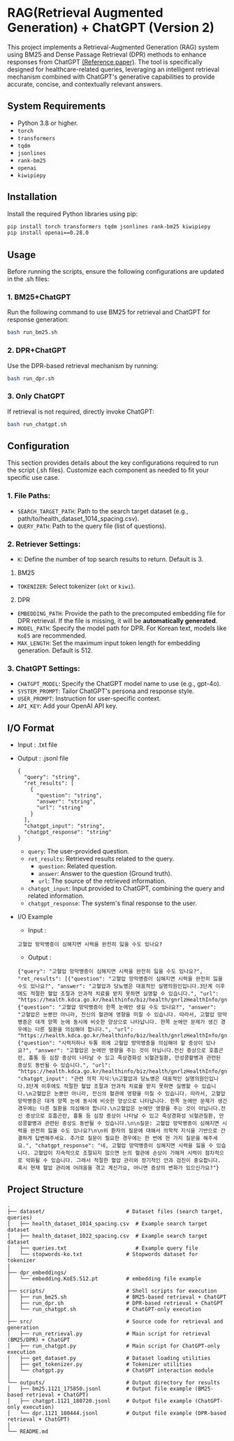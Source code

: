 # RAG(Retrieval Augmented Generation) + ChatGPT (Version 2)
This project implements a Retrieval-Augmented Generation (RAG) system using BM25 and Dense Passage Retrieval (DPR) methods to enhance responses from ChatGPT [(Reference paper)](https://arxiv.org/pdf/2302.00083). The tool is specifically designed for healthcare-related queries, leveraging an intelligent retrieval mechanism combined with ChatGPT's generative capabilities to provide accurate, concise, and contextually relevant answers.

## System Requirements
* Python 3.8 or higher.
* `torch`
* `transformers`
* `tqdm`
* `jsonlines`
* `rank-bm25`
* `openai`
* `kiwipiepy`

## Installation
Install the required Python libraries using pip:
```bash
pip install torch transformers tqdm jsonlines rank-bm25 kiwipiepy
pip install openai==0.28.0
```

## Usage
Before running the scripts, ensure the following configurations are updated in the .sh files:

### 1. BM25+ChatGPT
Run the following command to use BM25 for retrieval and ChatGPT for response generation:
```bash
bash run_bm25.sh
```

### 2. DPR+ChatGPT
Use the DPR-based retrieval mechanism by running:
```bash
bash run_dpr.sh
```

### 3. Only ChatGPT
If retrieval is not required, directly invoke ChatGPT:
```bash
bash run_chatgpt.sh
```

## Configuration
This section provides details about the key configurations required to run the script (.sh files). Customize each component as needed to fit your specific use case.

### 1. File Paths:
- `SEARCH_TARGET_PATH`: Path to the search target dataset (e.g., path/to/health_dataset_1014_spacing.csv).   
- `QUERY_PATH`: Path to the query file (list of questions).   

### 2. Retriever Settings:
- `K`: Define the number of top search results to return. Default is 3.   
1) BM25   
- `TOKENIZER`: Select tokenizer (`okt` or `kiwi`).
2) DPR   
- `EMBEDDING_PATH`: Provide the path to the precomputed embedding file for DPR retrieval. If the file is missing, it will be **automatically generated**.
- `MODEL_PATH`: Specify the model path for DPR. For Korean text, models like `KoE5` are recommended.   
- `MAX_LENGTH`: Set the maximum input token length for embedding generation. Default is 512.   

### 3. ChatGPT Settings:
- `CHATGPT_MODEL`: Specify the ChatGPT model name to use (e.g., gpt-4o).   
- `SYSTEM_PROMPT`: Tailor ChatGPT's persona and response style.   
- `USER_PROMPT`: Instruction for user-specific context.   
- `API_KEY`: Add your OpenAI API key.

## I/O Format
- Input : .txt file
- Output : .jsonl file
  ```
  {
    "query": "string",
    "ret_results": [
      {
        "question": "string",
        "answer": "string",
        "url": "string"
      }
    ],
    "chatgpt_input": "string",
    "chatgpt_response": "string"
  }
  ```
  - `query`: The user-provided question.
  - `ret_results`:
    Retrieved results related to the query.   
    - `question`: Related question.
    - `answer`: Answer to the question (Ground truth).
    - `url`: The source of the retrieved information.
  - `chatgpt_input`: Input provided to ChatGPT, combining the query and related information.
  - `chatgpt_response`: The system's final response to the user.


- I/O Example
  - Input :
  ```
  고혈압 망막병증이 심해지면 시력을 완전히 잃을 수도 있나요?
  ```
  - Output :
  ```
  {"query": "고혈압 망막병증이 심해지면 시력을 완전히 잃을 수도 있나요?", "ret_results": [{"question": "고혈압 망막병증이 심해지면 시력을 완전히 잃을 수도 있나요?", "answer": "고혈압과 당뇨병은 대표적인 실명의원인입니다.3단계 이후에도 적절한 혈압 조절과 안과적 치료를 받지 못하면 실명할 수 있습니다.", "url": "https://health.kdca.go.kr/healthinfo/biz/health/gnrlzHealthInfo/gnrlzHealthInfo/gnrlzHealthInfoView.do"}, {"question": "고혈압 망막병증이 한쪽 눈에만 생길 수도 있나요?", "answer": "고혈압은 눈뿐만 아니라, 전신의 혈관에 영향을 미칠 수 있습니다. 따라서, 고혈압 망막병증은 대개 양쪽 눈에 동시에 비슷한 양상으로 나타납니다. 한쪽 눈에만 문제가 생긴 경우에는 다른 질환을 의심해야 합니다.", "url": "https://health.kdca.go.kr/healthinfo/biz/health/gnrlzHealthInfo/gnrlzHealthInfo/gnrlzHealthInfoView.do"}, {"question": "시력저하나 두통 외에 고혈압 망막병증을 의심해야 할 증상이 있나요?", "answer": "고혈압은 눈에만 영향을 주는 것이 아닙니다.전신 증상으로 호흡곤란, 흉통 등 심장 증상이 나타날 수 있고 죽상경화성 뇌혈관질환, 만성콩팥병과 관련된 증상도 동반될 수 있습니다.", "url": "https://health.kdca.go.kr/healthinfo/biz/health/gnrlzHealthInfo/gnrlzHealthInfo/gnrlzHealthInfoView.do"}], "chatgpt_input": "관련 의학 지식:\n고혈압과 당뇨병은 대표적인 실명의원인입니다.3단계 이후에도 적절한 혈압 조절과 안과적 치료를 받지 못하면 실명할 수 있습니다.\n고혈압은 눈뿐만 아니라, 전신의 혈관에 영향을 미칠 수 있습니다. 따라서, 고혈압 망막병증은 대개 양쪽 눈에 동시에 비슷한 양상으로 나타납니다. 한쪽 눈에만 문제가 생긴 경우에는 다른 질환을 의심해야 합니다.\n고혈압은 눈에만 영향을 주는 것이 아닙니다.전신 증상으로 호흡곤란, 흉통 등 심장 증상이 나타날 수 있고 죽상경화성 뇌혈관질환, 만성콩팥병과 관련된 증상도 동반될 수 있습니다.\n\n질문: 고혈압 망막병증이 심해지면 시력을 완전히 잃을 수도 있나요?\n\n위 환자의 질문에 대해서 의학적 지식을 기반으로 간결하게 답변해주세요. 추가로 질문이 필요한 경우에는 한 번에 한 가지 질문을 해주세요.", "chatgpt_response": "네, 고혈압 망막병증이 심해지면 시력을 잃을 수 있습니다. 고혈압이 지속적으로 조절되지 않으면 눈의 혈관에 손상이 가해져 시력이 점차적으로 악화될 수 있습니다. 그래서 적절한 혈압 관리와 정기적인 안과 검진이 중요합니다. 혹시 현재 혈압 관리에 어려움을 겪고 계신가요, 아니면 증상의 변화가 있으신가요?"}
  ```



## Project Structure
```
.
├── dataset/                          # Dataset files (search target, queries)
│   ├── health_dataset_1014_spacing.csv  # Example search target dataset
│   ├── health_dataset_1022_spacing.csv  # Example search target dataset
│   ├── queries.txt                      # Example query file
│   └── stopwords-ko.txt              # Stopwords dataset for tokenizer
│
├── dpr_embeddings/                          
│   └── embedding.KoE5.512.pt         # embedding file example
│
├── scripts/                          # Shell scripts for execution
│   ├── run_bm25.sh                   # BM25-based retrieval + ChatGPT
│   ├── run_dpr.sh                    # DPR-based retrieval + ChatGPT
│   └── run_chatgpt.sh                # ChatGPT-only execution
│
├── src/                              # Source code for retrieval and generation
│   ├── run_retrieval.py              # Main script for retrieval (BM25/DPR) + ChatGPT
│   ├── run_chatgpt.py                # Main script for ChatGPT-only execution
│   ├── get_dataset.py                # Dataset loading utilities
│   ├── get_tokenizer.py              # Tokenizer utilities
│   └── chatgpt.py                    # ChatGPT interaction module
│
└── outputs/                          # Output directory for results
│   ├── bm25.1121_175850.jsonl        # Output file example (BM25-based retrieval + ChatGPT) 
│   ├── chatgpt.1121_180720.jsonl     # Output file example (ChatGPT-only execution)
│   └── dpr.1121_180444.jsonl         # Output file example (DPR-based retrieval + ChatGPT)
│
└── README.md
```
